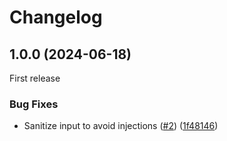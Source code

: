 # Changelog

## 1.0.0 (2024-06-18)

First release

### Bug Fixes

* Sanitize input to avoid injections ([#2](https://github.com/entur/gha-artifactory/issues/2)) ([1f48146](https://github.com/entur/gha-artifactory/commit/1f481466979a49e0b4fb59c43811c01284419b64))
